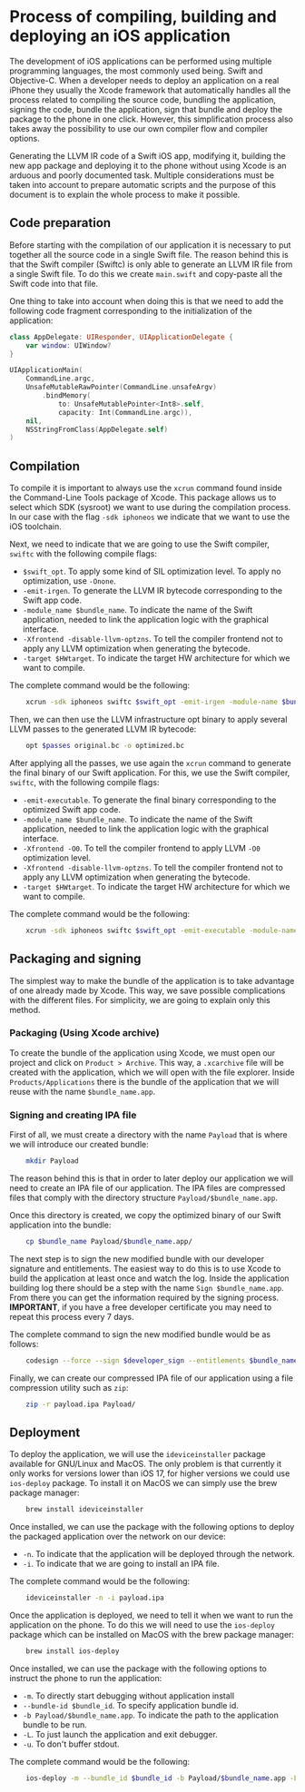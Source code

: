 # Process of compiling, building and deploying an iOS application

The development of iOS applications can be performed using multiple programming languages, the most
commonly used being. Swift and Objective-C. When a developer needs to deploy an application on a real
iPhone they usually the Xcode framework that automatically handles all the process related to compiling
the source code, bundling the application, signing the code, bundle the application, sign that bundle
and deploy the package to the phone in one click. However, this simplification process also takes away
the possibility to use our own compiler flow and compiler options.

Generating the LLVM IR code of a Swift iOS app, modifying it, building the new app package and
deploying it to the phone without using Xcode is an arduous and poorly documented task. Multiple
considerations must be taken into account to prepare automatic scripts and the purpose of this 
document is to explain the whole process to make it possible.

## Code preparation

Before starting with the compilation of our application it is necessary to put together all the source code in a single 
Swift file. The reason behind this is that the Swift compiler (Swiftc) is only able to generate an LLVM IR file
from a single Swift file. To do this we create `main.swift` and copy-paste all the Swift code into that file.

One thing to take into account when doing this is that we need to add the following code fragment corresponding to the
initialization of the application:

```Swift
class AppDelegate: UIResponder, UIApplicationDelegate {
    var window: UIWindow?
}

UIApplicationMain(
    CommandLine.argc,
    UnsafeMutableRawPointer(CommandLine.unsafeArgv)
        .bindMemory(
            to: UnsafeMutablePointer<Int8>.self,
            capacity: Int(CommandLine.argc)),
    nil,
    NSStringFromClass(AppDelegate.self)
)
```

## Compilation

To compile it is important to always use the `xcrun` command found inside the Command-Line Tools package of Xcode.
This package allows us to select which SDK (sysroot) we want to use during the compilation process. In our
case with the flag `-sdk iphoneos` we indicate that we want to use the iOS toolchain.

Next, we need to indicate that we are going to use the Swift compiler, `swiftc` with the following compile flags:

* `$swift_opt`. To apply some kind of SIL optimization level. To apply no optimization, use `-Onone`.
* `-emit-irgen`. To generate the LLVM IR bytecode corresponding to the Swift app code.
* `-module_name $bundle_name`. To indicate the name of the Swift application, needed to link the application logic with the graphical interface.
* `-Xfrontend -disable-llvm-optzns`. To tell the compiler frontend not to apply any LLVM optimization when generating the bytecode.
* `-target $HWtarget`. To indicate the target HW architecture for which we want to compile.

The complete command would be the following:

```Bash
    xcrun -sdk iphoneos swiftc $swift_opt -emit-irgen -module-name $bundle_name -Xfrontend -disable-llvm-optzns -target $HWtarget main.swift -o original.bc
```

Then, we can then use the LLVM infrastructure opt binary to apply several LLVM passes to the generated LLVM IR bytecode:

```Bash
    opt $passes original.bc -o optimized.bc
```

After applying all the passes, we use again the `xcrun` command to generate the final binary of our Swift application.
For this, we use the Swift compiler, `swiftc`, with the following compile flags:

* `-emit-executable`. To generate the final binary corresponding to the optimized Swift app code.
* `-module_name $bundle_name`. To indicate the name of the Swift application, needed to link the application logic with the graphical interface.
* `-Xfrontend -O0`. To tell the compiler frontend to apply LLVM `-O0` optimization level.
* `-Xfrontend -disable-llvm-optzns`. To tell the compiler frontend not to apply any LLVM optimization when generating the bytecode.
* `-target $HWtarget`. To indicate the target HW architecture for which we want to compile.

The complete command would be the following:

```Bash
    xcrun -sdk iphoneos swiftc $swift_opt -emit-executable -module-name $bundle_name -Xfrontend -O0 -Xfrontend -disable-llvm-optzns -target $HWtarget optimized.bc -o $bundle_name
```

## Packaging and signing 

The simplest way to make the bundle of the application is to take advantage of one already made by Xcode. This way, we
save possible complications with the different files. For simplicity, we are going to explain only this method.

### Packaging (Using Xcode archive)

To create the bundle of the application using Xcode, we must open our project and click on `Product > Archive`. This way, a `.xcarchive` file will be created with the application, which we will open with the file explorer. Inside `Products/Applications` there is the bundle of the application that we will reuse with the name `$bundle_name.app`.

### Signing and creating IPA file

First of all, we must create a directory with the name `Payload` that is where we will introduce our created bundle:

```Bash
    mkdir Payload
```

The reason behind this is that in order to later deploy our application we will need to create an IPA file of our application. The IPA files are compressed files that comply with the directory structure `Payload/$bundle_name.app`.

Once this directory is created, we copy the optimized binary of our Swift application into the bundle:

```Bash
    cp $bundle_name Payload/$bundle_name.app/
```

The next step is to sign the new modified bundle with our developer signature and entitlements. The easiest way to do this is to use Xcode to build the application at least once and watch the log. Inside the application building log there should be a step with the name `Sign $bundle_name.app`. From there you can get the information required by the signing process. **IMPORTANT**, if you have a free developer certificate you may need to repeat this process every 7 days.

The complete command to sign the new modified bundle would be as follows:

```Bash
    codesign --force --sign $developer_sign --entitlements $bundle_name.app.xcent Payload/$bundle_name.app
```

Finally, we can create our compressed IPA file of our application using a file compression utility such as `zip`:

```Bash
    zip -r payload.ipa Payload/
```

## Deployment

To deploy the application, we will use the `ideviceinstaller` package available for GNU/Linux and MacOS. The only problem is that currently it only works for versions lower than iOS 17, for higher versions we could use `ios-deploy` package. To install it on MacOS we can simply use the brew package manager:

```Bash
    brew install ideviceinstaller
```

Once installed, we can use the package with the following options to deploy the packaged application over the network on our device:

* `-n`. To indicate that the application will be deployed through the network.
* `-i`. To indicate that we are going to install an IPA file.

The complete command would be the following:

```Bash
    ideviceinstaller -n -i payload.ipa
```

Once the application is deployed, we need to tell it when we want to run the application on the phone. To do this we will need to use the `ios-deploy` package which can be installed on MacOS with the brew package manager:

```Bash
    brew install ios-deploy
```

Once installed, we can use the package with the following options to instruct the phone to run the application:

* `-m`. To directly start debugging without application install
* `--bundle-id $bundle_id`. To specify application bundle id.
* `-b Payload/$bundle_name.app`. To indicate the path to the application bundle to be run.
* `-L`. To just launch the application and exit debugger.
* `-u`. To don't buffer stdout.

The complete command would be the following:

```Bash
    ios-deploy -m --bundle_id $bundle_id -b Payload/$bundle_name.app -L -u
```
